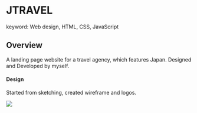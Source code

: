 # JTRAVEL

keyword: Web design, HTML, CSS, JavaScript

## Overview
A landing page website for a travel agency, which features Japan. Designed and Developed by myself.


#### Design
Started from sketching, created wireframe and logos.

![](https://github.com/YumiMachino/JTRAVEL/issues/1)

